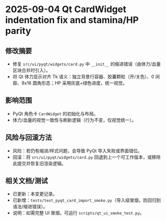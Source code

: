# 2025-09-04 Qt CardWidget indentation fix and stamina/HP parity

## 修改摘要
- 修复 `src/ui/pyqt/widgets/card.py` 中 `__init__` 的缩进错误（由体力/血量区块合并时引入）。
- 将 Qt 体力显示对齐 Tk 语义：独立背景行容器、胶囊颗粒（开/关色）、0 间距、8x16 圆角形态；HP 采用灰底+绿色进度，统一视觉。

## 影响范围
- PyQt 角色卡 `CardWidget` 的初始化与布局。
- 体力/血量的视觉一致性与刷新逻辑（行为不变，仅视觉统一）。

## 风险与回滚方法
- 风险：若仍有缩进/样式问题，会导致 PyQt 导入失败或界面错位。
- 回滚：将 `src/ui/pyqt/widgets/card.py` 回退到上一个可工作版本，或移除此提交并恢复旧渲染逻辑。

## 相关文档/测试
- 已更新：本变更记录。
- 已新增：`tests/test_pyqt_card_import_smoke.py`（导入级冒烟，防回归到语法/缩进错误）。
- 说明：如需完整 UI 冒烟，可运行 `scripts/qt_ui_smoke_test.py`。
